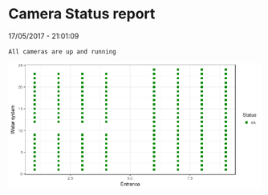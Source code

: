 Camera Status report
================
17/05/2017 - 21:01:09

    All cameras are up and running

![](camreport_files/figure-markdown_github/unnamed-chunk-2-1.png)
